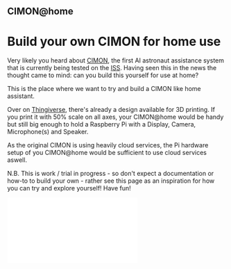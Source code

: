 ## CIMON@home

# Build your own CIMON for home use

Very likely you heard about [CIMON](https://www.dlr.de/dlr/desktopdefault.aspx/tabid-10081/151_read-26307/#/gallery/29911), the first AI astronaut assistance system that is currently being tested on the [ISS](http://www.ustream.tv/channel/live-iss-stream). Having seen this in the news the thought came to mind: can you build this yourself for use at home?

This is the place where we want to try and build a CIMON like home assistant.

Over on [Thingiverse](https://www.thingiverse.com/thing:2949975), there's already a design available for 3D printing. If you print it with 50% scale on all axes, your CIMON@home would be handy but still big enough to hold a Raspberry Pi with a Display, Camera, Microphone(s) and Speaker.

As the original CIMON is using heavily cloud services, the Pi hardware setup of you CIMON@home would be sufficient to use cloud services aswell.

N.B. This is work / trial in progress - so don't expect a documentation or how-to to build your own - rather see this page as an inspiration for how you can try and explore yourself! Have fun!

![These are the first steps](./firststeps.md)
